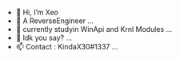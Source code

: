 - 👋 Hi, I’m Xeo
- 👀 A ReverseEngineer ...
- 🌱 currently studyin WinApi and Krnl Modules ...
- 💞️ Idk you say? ...
- 📫 Contact : KindaX30#1337 ...
<!---
Xeo-V/Xeo-V is a ✨ special ✨ repository because its `README.md` (this file) appears on your GitHub profile.
You can click the Preview link to take a look at your changes.
--->
